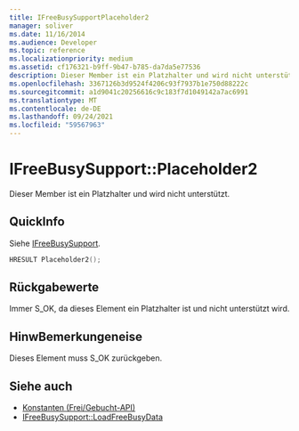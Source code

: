```yaml
---
title: IFreeBusySupportPlaceholder2
manager: soliver
ms.date: 11/16/2014
ms.audience: Developer
ms.topic: reference
ms.localizationpriority: medium
ms.assetid: cf176321-b9ff-9b47-b785-da7da5e77536
description: Dieser Member ist ein Platzhalter und wird nicht unterstützt.
ms.openlocfilehash: 3367126b3d9524f4206c93f7937b1e750d88222c
ms.sourcegitcommit: a1d9041c20256616c9c183f7d1049142a7ac6991
ms.translationtype: MT
ms.contentlocale: de-DE
ms.lasthandoff: 09/24/2021
ms.locfileid: "59567963"
---
```

# <a name="ifreebusysupportplaceholder2"></a>IFreeBusySupport::Placeholder2

Dieser Member ist ein Platzhalter und wird nicht unterstützt.
  
## <a name="quick-info"></a>QuickInfo

Siehe [IFreeBusySupport](ifreebusysupport.md).
  
```cpp
HRESULT Placeholder2();
```

## <a name="return-values"></a>Rückgabewerte

Immer S_OK, da dieses Element ein Platzhalter ist und nicht unterstützt wird.
  
## <a name="remarks"></a>HinwBemerkungeneise

Dieses Element muss S_OK zurückgeben.
  
## <a name="see-also"></a>Siehe auch

- [Konstanten (Frei/Gebucht-API)](constants-free-busy-api.md)  
- [IFreeBusySupport::LoadFreeBusyData](ifreebusysupport-loadfreebusydata.md)

